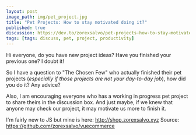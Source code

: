 ```yaml
---
layout: post
image_path: img/pet_project.jpg
title: "Pet Projects: How to stay motivated doing it?"
published: true
discussion: https://dev.to/zorexsalvo/pet-projects-how-to-stay-motivated-doing-it-3pm/comments
tags: [tags: discuss, pet, project, productivity]
---
```

Hi everyone, do you have new project ideas? Have you finished your previous one? I doubt it!

So I have a question to "The Chosen Few" who actually finished their pet projects (_especially if those projects are not your day-to-day job_), how did you do it? Any advice?

Also, I am encouraging everyone who has a working in progress pet project to share theirs in the discussion box. And just maybe, if we knew that anyone may check our project, it may motivate us more to finish it.

I'm fairly new to JS but mine is here: http://shop.zorexsalvo.xyz
Source: https://github.com/zorexsalvo/vuecommerce
